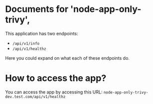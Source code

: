 # Documents for  'node-app-only-trivy',

This application has two endpoints:
- `/api/v1/info`
- `/api/v1/healthz`

Here you could expand on what each of these endpoints do.

# How to access the app?

You can access the app by accessing this URL: `node-app-only-trivy-dev.test.com/api/v1/healthz`